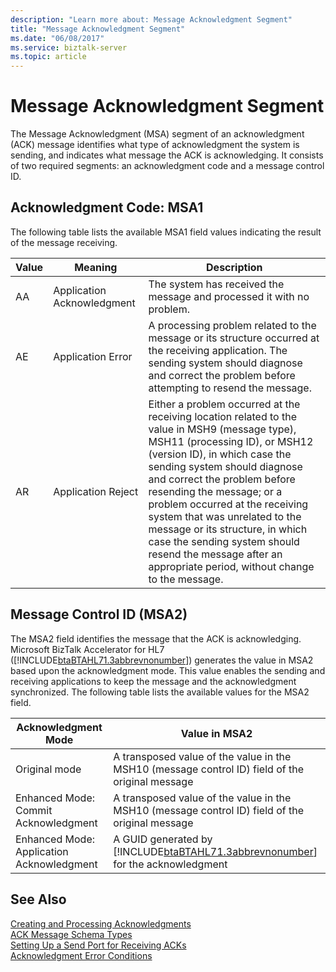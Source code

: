 ```yaml
---
description: "Learn more about: Message Acknowledgment Segment"
title: "Message Acknowledgment Segment"
ms.date: "06/08/2017"
ms.service: biztalk-server
ms.topic: article
---
```

# Message Acknowledgment Segment
The Message Acknowledgment (MSA) segment of an acknowledgment (ACK) message identifies what type of acknowledgment the system is sending, and indicates what message the ACK is acknowledging. It consists of two required segments: an acknowledgment code and a message control ID.  

## Acknowledgment Code: MSA1  
 The following table lists the available MSA1 field values indicating the result of the message receiving.  

|Value|Meaning|Description|  
|-----------|-------------|-----------------|  
|AA|Application Acknowledgment|The system has received the message and processed it with no problem.|  
|AE|Application Error|A processing problem related to the message or its structure occurred at the receiving application. The sending system should diagnose and correct the problem before attempting to resend the message.|  
|AR|Application Reject|Either a problem occurred at the receiving location related to the value in MSH9 (message type), MSH11 (processing ID), or MSH12 (version ID), in which case the sending system should diagnose and correct the problem before resending the message; or a problem occurred at the receiving system that was unrelated to the message or its structure, in which case the sending system should resend the message after an appropriate period, without change to the message.|  

## Message Control ID (MSA2)  
 The MSA2 field identifies the message that the ACK is acknowledging. Microsoft BizTalk Accelerator for HL7 ([!INCLUDE[btaBTAHL71.3abbrevnonumber](../../includes/btabtahl71-3abbrevnonumber-md.md)]) generates the value in MSA2 based upon the acknowledgment mode. This value enables the sending and receiving applications to keep the message and the acknowledgment synchronized. The following table lists the available values for the MSA2 field.  


|            Acknowledgment Mode            |                                                           Value in MSA2                                                            |
|-------------------------------------------|------------------------------------------------------------------------------------------------------------------------------------|
|               Original mode               |                  A transposed value of the value in the MSH10 (message control ID) field of the original message                   |
|   Enhanced Mode: Commit Acknowledgment    |                  A transposed value of the value in the MSH10 (message control ID) field of the original message                   |
| Enhanced Mode: Application Acknowledgment | A GUID generated by [!INCLUDE[btaBTAHL71.3abbrevnonumber](../../includes/btabtahl71-3abbrevnonumber-md.md)] for the acknowledgment |

## See Also  
 [Creating and Processing Acknowledgments](../../adapters-and-accelerators/accelerator-hl7/creating-and-processing-acknowledgments.md)   
 [ACK Message Schema Types](../../adapters-and-accelerators/accelerator-hl7/ack-message-schema-types.md)   
 [Setting Up a Send Port for Receiving ACKs](../../adapters-and-accelerators/accelerator-hl7/setting-up-a-send-port-for-receiving-acks.md)   
 [Acknowledgment Error Conditions](../../adapters-and-accelerators/accelerator-hl7/acknowledgment-error-conditions.md)
